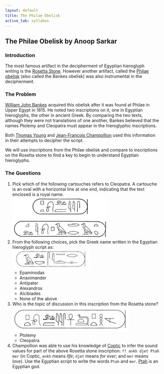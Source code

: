 ```yaml
---
layout: default
title: The Philae Obelisk
active_tab: syllabus
---
```


## The Philae Obelisk <span class="text-muted">by Anoop Sarkar</span>

### Introduction

The most famous artifact in the decipherment of Egyptian hieroglyph
writing is the [Rosetta Stone](http://en.wikipedia.org/wiki/Rosetta_Stone).  However
another artifact, called the [Philae obelisk](http://en.wikipedia.org/wiki/Philae_obelisk) (also called
the Bankes obelisk) was also instrumental in the decipherment.

### The Problem

[William John Bankes](http://en.wikipedia.org/wiki/William_John_Bankes)
acquired this obelisk after it was found at Philae in Upper Egypt
in 1815.  He noted two inscriptions on it, one in Egyptian hieroglyphs,
the other in ancient Greek. By comparing the two texts, although
they were not translations of one another, Bankes believed that the
names Ptolemy and Cleopatra must appear in the hieroglyphic
inscriptions.

Both [Thomas Young](http://en.wikipedia.org/wiki/Thomas_Young_%28scientist%29)
and [Jean-François Champollion](http://en.wikipedia.org/wiki/Jean-Fran%C3%A7ois_Champollion)
used this information in their attempts to decipher the script. 

We will use inscriptions from the Philae obelisk and compare to inscriptions on the Rosetta
stone to find a key to begin to understand Egyptian hieroglyphs.

### The Questions

1. Pick which of the following cartouches refers to Cleopatra. A cartouche is an oval with a horizontal
line at one end, indicating that the text enclosed is a royal name.<br/>
![Philae obelisk inscription](philae1.png 'Philae obelisk inscription')
1. From the following choices, pick the Greek name written in the Egyptian hieroglyph script as:<br/>
![Mystery glyph](philae2.png 'Mystery glyph')
   * Epaminodas
   * Anaximander
   * Antipater
   * Alexandros
   * Alcibiades
   * None of the above
1. Who is the topic of discussion in this inscription from the Rosetta stone?<br/>
![Rosetta stone inscription](rosetta1.png 'Rosetta stone inscription')
   * Ptolemy
   * Cleopatra
1. Champollion was able to use his knowledge of [Coptic](http://en.wikipedia.org/wiki/Coptic_language) to infer
   the sound values for part of the above Rosetta stone inscription:
   `?? ankh djet Ptah mer` (in Coptic, `ankh` means _life_; `djet` means
   _for ever_; and `mer` means _love_). Use the Egyptian
   script to write the words `Ptah` and `mer`. [Ptah](http://en.wikipedia.org/wiki/Ptah) is an Egyptian god.

